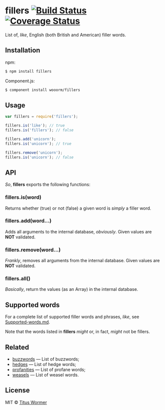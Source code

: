 # fillers [![Build Status](https://img.shields.io/travis/wooorm/fillers.svg?style=flat)](https://travis-ci.org/wooorm/fillers) [![Coverage Status](https://img.shields.io/coveralls/wooorm/fillers.svg?style=flat)](https://coveralls.io/r/wooorm/fillers?branch=master)

List of, _like_, English (both British and American) filler words.

## Installation

npm:
```sh
$ npm install fillers
```

Component.js:
```sh
$ component install wooorm/fillers
```

## Usage

```js
var fillers = require('fillers');

fillers.is('like'); // true
fillers.is('fillers'); // false

fillers.add('unicorn');
fillers.is('unicorn'); // true

fillers.remove('unicorn');
fillers.is('unicorn'); // false
```

## API

_So_, **fillers** exports the following functions:

### fillers.is(word)

Returns whether (true) or not (false) a given word is _simply_ a filler word.

### fillers.add(word...)

Adds all arguments to the internal database, _obviously_.
Given values are **NOT** validated.

### fillers.remove(word...)

_Frankly_, removes all arguments from the internal database.
Given values are **NOT** validated.

### fillers.all()

_Basically_, return the values (as an Array) in the internal database.

## Supported words

For a complete list of supported filler words and phrases, _like_, see [Supported-words.md](Supported-words.md).

Note that the words listed in **fillers** _might_ or, in fact, _might_ not be fillers.

## Related

- [buzzwords](https://github.com/wooorm/buzzwords) — List of buzzwords;
- [hedges](https://github.com/wooorm/hedges) — List of hedge words;
- [profanities](https://github.com/wooorm/profanities) — List of profane words;
- [weasels](https://github.com/wooorm/weasels) — List of weasel words.

## License

MIT © [Titus Wormer](http://wooorm.com)
